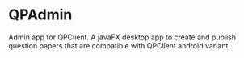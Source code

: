# QPAdmin
Admin app for QPClient. A javaFX desktop app to create and publish question papers that are compatible with QPClient android variant.
